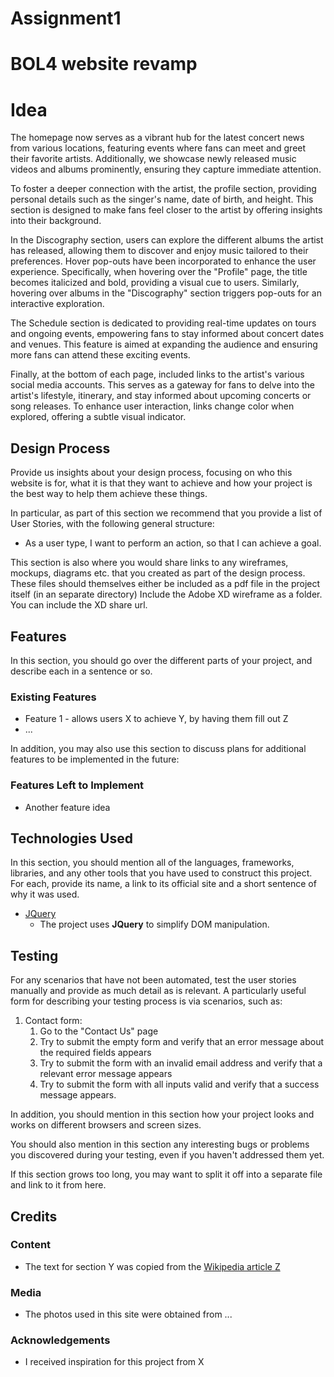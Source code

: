 # Assignment1
# BOL4 website revamp

# Idea
The homepage now serves as a vibrant hub for the latest concert news from various locations, featuring events where fans can meet and greet their favorite artists. Additionally, we showcase newly released music videos and albums prominently, ensuring they capture immediate attention.

To foster a deeper connection with the artist, the profile section, providing personal details such as the singer's name, date of birth, and height. This section is designed to make fans feel closer to the artist by offering insights into their background.

In the Discography section, users can explore the different albums the artist has released, allowing them to discover and enjoy music tailored to their preferences. Hover pop-outs have been incorporated to enhance the user experience. Specifically, when hovering over the "Profile" page, the title becomes italicized and bold, providing a visual cue to users. Similarly, hovering over albums in the "Discography" section triggers pop-outs for an interactive exploration.

The Schedule section is dedicated to providing real-time updates on tours and ongoing events, empowering fans to stay informed about concert dates and venues. This feature is aimed at expanding the audience and ensuring more fans can attend these exciting events.

Finally, at the bottom of each page, included links to the artist's various social media accounts. This serves as a gateway for fans to delve into the artist's lifestyle, itinerary, and stay informed about upcoming concerts or song releases. To enhance user interaction, links change color when explored, offering a subtle visual indicator.

## Design Process
 
Provide us insights about your design process, focusing on who this website is for, what it is that they want to achieve and how your project is the best way to help them achieve these things.

In particular, as part of this section we recommend that you provide a list of User Stories, with the following general structure:
- As a user type, I want to perform an action, so that I can achieve a goal.

This section is also where you would share links to any wireframes, mockups, diagrams etc. that you created as part of the design process. 
These files should themselves either be included as a pdf file in the project itself (in an separate directory)
Include the Adobe XD wireframe as a folder. You can include the XD share url. 

## Features

In this section, you should go over the different parts of your project, and describe each in a sentence or so.
 
### Existing Features
- Feature 1 - allows users X to achieve Y, by having them fill out Z
- ...

In addition, you may also use this section to discuss plans for additional features to be implemented in the future:

### Features Left to Implement
- Another feature idea

## Technologies Used

In this section, you should mention all of the languages, frameworks, libraries, and any other tools that you have used to construct this project. For each, provide its name, a link to its official site and a short sentence of why it was used.

- [JQuery](https://jquery.com)
    - The project uses **JQuery** to simplify DOM manipulation.


## Testing

For any scenarios that have not been automated, test the user stories manually and provide as much detail as is relevant. A particularly useful form for describing your testing process is via scenarios, such as:

1. Contact form:
    1. Go to the "Contact Us" page
    2. Try to submit the empty form and verify that an error message about the required fields appears
    3. Try to submit the form with an invalid email address and verify that a relevant error message appears
    4. Try to submit the form with all inputs valid and verify that a success message appears.

In addition, you should mention in this section how your project looks and works on different browsers and screen sizes.

You should also mention in this section any interesting bugs or problems you discovered during your testing, even if you haven't addressed them yet.

If this section grows too long, you may want to split it off into a separate file and link to it from here.

## Credits

### Content
- The text for section Y was copied from the [Wikipedia article Z](https://en.wikipedia.org/wiki/Z)

### Media
- The photos used in this site were obtained from ...

### Acknowledgements

- I received inspiration for this project from X
